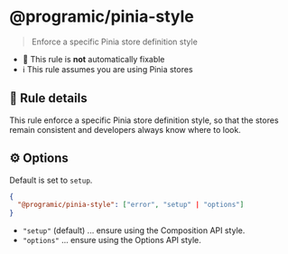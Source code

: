 # @programic/pinia-style

> Enforce a specific Pinia store definition style

- :hammer: This rule is **not** automatically fixable
- :information_source: This rule assumes you are using Pinia stores

## :book: Rule details
This rule enforce a specific Pinia store definition style, so that the stores remain consistent and developers always know where to look.

## :gear: Options
Default is set to `setup`.

```json
{
  "@programic/pinia-style": ["error", "setup" | "options"]
}
```

- `"setup"` (default) ... ensure using the Composition API style.
- `"options"` ... ensure using the Options API style.
